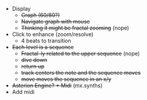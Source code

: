 - Display
  - ~~Graph (60/80?)~~
  - ~~Navigate graph with mouse~~
  - ~~Thinking it might be fractal zooming~~ (nope)
- Click to enhance (zoom/resolve)
  - 4 beats to transition
- ~~Each level is a sequence~~
  - ~~Fractal-ly related to the upper sequence~~ (nope)
  - ~~dive down~~
  - ~~return up~~
  - ~~track centers the note and the sequence moves~~
  - ~~move moves the sequence in an x/y~~
- ~~Asterion Engine? + Midi~~ (mx.synths)
- Add midi
